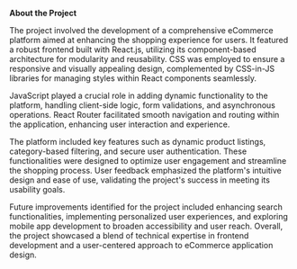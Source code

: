 

**About the Project**

The project involved the development of a comprehensive eCommerce platform aimed at enhancing the shopping experience for users. It featured a robust frontend built with React.js, utilizing its component-based architecture for modularity and reusability. CSS was employed to ensure a responsive and visually appealing design, complemented by CSS-in-JS libraries for managing styles within React components seamlessly.

JavaScript played a crucial role in adding dynamic functionality to the platform, handling client-side logic, form validations, and asynchronous operations. React Router facilitated smooth navigation and routing within the application, enhancing user interaction and experience.

The platform included key features such as dynamic product listings, category-based filtering, and secure user authentication. These functionalities were designed to optimize user engagement and streamline the shopping process. User feedback emphasized the platform's intuitive design and ease of use, validating the project's success in meeting its usability goals.

Future improvements identified for the project included enhancing search functionalities, implementing personalized user experiences, and exploring mobile app development to broaden accessibility and user reach. Overall, the project showcased a blend of technical expertise in frontend development and a user-centered approach to eCommerce application design.

